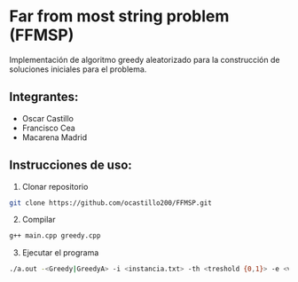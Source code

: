 # Far from most string problem (FFMSP)

Implementación de algoritmo greedy aleatorizado para la construcción de soluciones iniciales para el problema.

## Integrantes:
- Oscar Castillo
- Francisco Cea
- Macarena Madrid

## Instrucciones de uso:
1. Clonar repositorio
```bash
git clone https://github.com/ocastillo200/FFMSP.git
```
2. Compilar
```bash
g++ main.cpp greedy.cpp
```
3. Ejecutar el programa
```bash
./a.out -<Greedy|GreedyA> -i <instancia.txt> -th <treshold {0,1}> -e <valor epsilon para desiciones aleatorias {0,1}>
```

